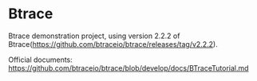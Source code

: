 # Btrace

Btrace demonstration project, using version 2.2.2 of Btrace(https://github.com/btraceio/btrace/releases/tag/v2.2.2).

Official documents: https://github.com/btraceio/btrace/blob/develop/docs/BTraceTutorial.md

